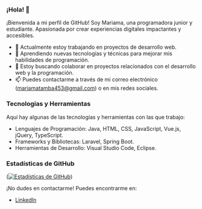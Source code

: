 ### ¡Hola! 👋

¡Bienvenida a mi perfil de GitHub! Soy Mariama, una programadora junior y estudiante. Apasionada por crear experiencias digitales impactantes y accesibles.

- 🔭 Actualmente estoy trabajando en proyectos de desarrollo web.
- 🌱 Aprendiendo nuevas tecnologías y técnicas para mejorar mis habilidades de programación.
- 👯 Estoy buscando colaborar en proyectos relacionados con el desarrollo web y la programación.
- 📫 Puedes contactarme a través de mi correo electrónico (mariamatamba453@gmail.com) o en mis redes sociales.

### Tecnologías y Herramientas

Aquí hay algunas de las tecnologías y herramientas con las que trabajo:

- Lenguajes de Programación: Java, HTML, CSS, JavaScript, Vue.js, jQuery, TypeScript.
- Frameworks y Bibliotecas: Laravel, Spring Boot.
- Herramientas de Desarrollo: Visual Studio Code, Eclipse.

### Estadísticas de GitHub

([![Estadísticas de GitHub](https://github-readme-stats.vercel.app/api?username=MariamaTamba&show_icons=true&theme=radical)](https://github.com/MariamaTamba))


¡No dudes en contactarme! Puedes encontrarme en:

- [LinkedIn](https://www.linkedin.com/in/mariama-t-9b6993230/)
